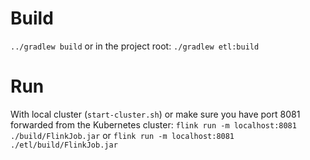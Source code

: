 # Build
`../gradlew build` or in the project root: `./gradlew etl:build`

# Run

With local cluster (`start-cluster.sh`) or make sure you have port 8081 forwarded from the Kubernetes cluster: `flink run -m localhost:8081 ./build/FlinkJob.jar` or `flink run -m localhost:8081 ./etl/build/FlinkJob.jar`
